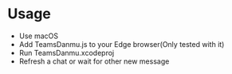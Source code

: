 # Usage
- Use macOS
- Add TeamsDanmu.js to your Edge browser(Only tested with it)
- Run TeamsDanmu.xcodeproj
- Refresh a chat or wait for other new message
